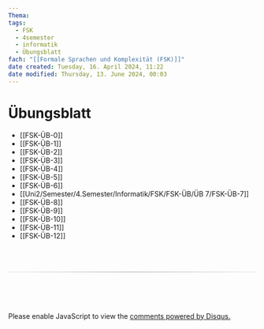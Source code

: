 ```yaml
---
Thema:
tags:
  - FSK
  - 4semester
  - informatik
  - Übungsblatt
fach: "[[Formale Sprachen und Komplexität (FSK)]]"
date created: Tuesday, 16. April 2024, 11:22
date modified: Thursday, 13. June 2024, 00:03
---
```


# Übungsblatt

- [[FSK-ÜB-0]]
- [[FSK-ÜB-1]]
- [[FSK-ÜB-2]]
- [[FSK-ÜB-3]]
- [[FSK-ÜB-4]]
- [[FSK-ÜB-5]]
- [[FSK-ÜB-6]]
- [[Uni2/Semester/4.Semester/Informatik/FSK/FSK-ÜB/ÜB 7/FSK-ÜB-7]]
- [[FSK-ÜB-8]]
- [[FSK-ÜB-9]]
- [[FSK-ÜB-10]]
- [[FSK-ÜB-11]]
- [[FSK-ÜB-12]]

<!-- DISQUS SCRIPT COMMENT START -->

<hr style="border: none; height: 2px; background: linear-gradient(to right, #f0f0f0, #ccc, #f0f0f0); margin-top: 4rem; margin-bottom: 5rem;">
<div id="disqus_thread"></div>
<script>
    /**
    *  RECOMMENDED CONFIGURATION VARIABLES: EDIT AND UNCOMMENT THE SECTION BELOW TO INSERT DYNAMIC VALUES FROM YOUR PLATFORM OR CMS.
    *  LEARN WHY DEFINING THESE VARIABLES IS IMPORTANT: https://disqus.com/admin/universalcode/#configuration-variables    */
    /*
    var disqus_config = function () {
    this.page.url = PAGE_URL;  // Replace PAGE_URL with your page's canonical URL variable
    this.page.identifier = PAGE_IDENTIFIER; // Replace PAGE_IDENTIFIER with your page's unique identifier variable
    };
    */
    (function() { // DON'T EDIT BELOW THIS LINE
    var d = document, s = d.createElement('script');
    s.src = 'https://myuninotes.disqus.com/embed.js';
    s.setAttribute('data-timestamp', +new Date());
    (d.head || d.body).appendChild(s);
    })();
</script>
<noscript>Please enable JavaScript to view the <a href="https://disqus.com/?ref_noscript">comments powered by Disqus.</a></noscript>

<!-- DISQUS SCRIPT COMMENT END -->
